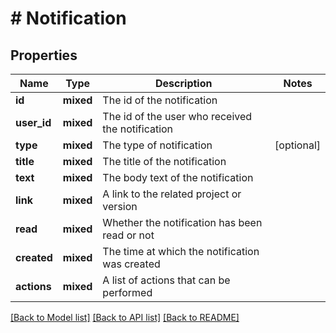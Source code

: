 # # Notification

## Properties

Name | Type | Description | Notes
------------ | ------------- | ------------- | -------------
**id** | **mixed** | The id of the notification |
**user_id** | **mixed** | The id of the user who received the notification |
**type** | **mixed** | The type of notification | [optional]
**title** | **mixed** | The title of the notification |
**text** | **mixed** | The body text of the notification |
**link** | **mixed** | A link to the related project or version |
**read** | **mixed** | Whether the notification has been read or not |
**created** | **mixed** | The time at which the notification was created |
**actions** | **mixed** | A list of actions that can be performed |

[[Back to Model list]](../../README.md#models) [[Back to API list]](../../README.md#endpoints) [[Back to README]](../../README.md)
